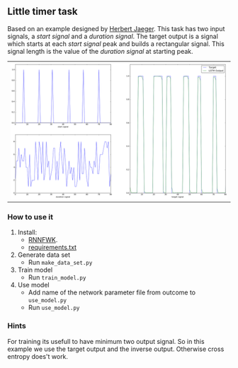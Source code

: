 
## Little timer task

Based on an example designed by [Herbert Jaeger](http://www.pdx.edu/sites/www.pdx.edu.sysc/files/Jaeger_TrainingRNNsTutorial.2005.pdf).
This task has two input signals, a *start signal* and a *duration signal*. The target output is a signal which starts at each *start signal* peak and builds a rectangular signal. This signal length is the value of the *duration signal* at starting peak.

<table>
  <tr>
    <td><img src="sample.png" ></td>
  </tr>
</table>


### How to use it

1. Install:
    - [RNNFWK](https://github.com/joergfranke/rnnfwk/blob/master/README.md).
    - [requirements.txt](https://github.com/joergfranke/rnnfwk/tree/master/examples/little_timer_task/requirements.txt)
1. Generate data set
    - Run `make_data_set.py`
2. Train model
    - Run `train_model.py`
3. Use model
    - Add name of the network parameter file from outcome to `use_model.py`
    - Run `use_model.py`


### Hints

For training its usefull to have minimum two output signal. So in this example we use the target output and the inverse output. Otherwise cross entropy does't work.

